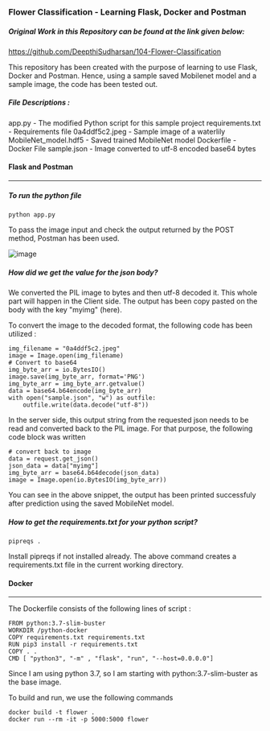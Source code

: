 ### Flower Classification - Learning Flask, Docker and Postman

##### Original Work in this Repository can be found at the link given below:
https://github.com/DeepthiSudharsan/104-Flower-Classification

This repository has been created with the purpose of learning to use Flask, Docker and Postman. Hence, using a sample saved Mobilenet model and a sample image, the code has been tested out.

##### File Descriptions :

app.py - The modified Python script for this sample project
requirements.txt - Requirements file
0a4ddf5c2.jpeg - Sample image of a waterlily
MobileNet_model.hdf5 - Saved trained MobileNet model
Dockerfile - Docker File
sample.json - Image converted to utf-8 encoded base64 bytes

#### Flask and Postman
-------
##### To run the python file
```
python app.py
```
To pass the image input and check the output returned by the POST method, Postman has been used.

![image](https://user-images.githubusercontent.com/59824729/169663654-0854399c-2e8f-4ee6-94fa-fffa2c26a33e.png)

##### How did we get the value for the json body?

We converted the PIL image to bytes and then utf-8 decoded it. This whole part will happen in the Client side. The output has been copy pasted on the body with the key "myimg" (here).

To convert the image to the decoded format, the following code has been utilized : 

```
img_filename = "0a4ddf5c2.jpeg"
image = Image.open(img_filename)
# Convert to base64
img_byte_arr = io.BytesIO()
image.save(img_byte_arr, format='PNG')
img_byte_arr = img_byte_arr.getvalue()
data = base64.b64encode(img_byte_arr)
with open("sample.json", "w") as outfile:
    outfile.write(data.decode("utf-8"))
```
In the server side, this output string from the requested json needs to be read and converted back to the PIL image. For that purpose, the following code block was written

```
# convert back to image
data = request.get_json()
json_data = data["myimg"]
img_byte_arr = base64.b64decode(json_data)
image = Image.open(io.BytesIO(img_byte_arr))
```
You can see in the above snippet, the output has been printed successfuly after prediction using the saved MobileNet model.

##### How to get the requirements.txt for your python script?
```
pipreqs .
```
Install pipreqs if not installed already. The above command creates a requirements.txt file in the current working directory.

#### Docker
-------
The Dockerfile consists of the following lines of script :
```
FROM python:3.7-slim-buster
WORKDIR /python-docker
COPY requirements.txt requirements.txt
RUN pip3 install -r requirements.txt
COPY . .
CMD [ "python3", "-m" , "flask", "run", "--host=0.0.0.0"]
```
Since I am using python 3.7, so I am starting with python:3.7-slim-buster as the base image.

To build and run, we use the following commands
```
docker build -t flower .
docker run --rm -it -p 5000:5000 flower
```

